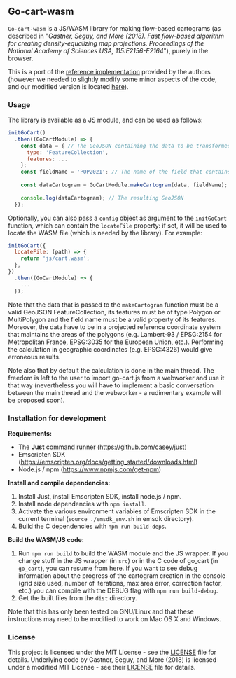 ## Go-cart-wasm

`Go-cart-wasm` is a JS/WASM library for making flow-based cartograms (as described in "*Gastner, Seguy, and More (2018). Fast flow-based algorithm for creating density-equalizing map projections. Proceedings of the National Academy of Sciences USA, 115:E2156-E2164*"), purely in the browser.

This is a port of the [reference implementation](https://github.com/Flow-Based-Cartograms/go_cart) provided by the authors (however we needed to slightly modify some minor aspects of the code, and our modified version is located [here](https://github.com/Flow-Based-Cartograms/go_cart/tree/wasm-mod)).

### Usage

The library is available as a JS module, and can be used as follows:

```js
initGoCart()
  .then((GoCartModule) => {
    const data = { // The GeoJSON containing the data to be transformed
      type: 'FeatureCollection',
      features: ...
    };
    const fieldName = 'POP2021'; // The name of the field that contains the data on which the cartogram will be based
    
    const dataCartogram = GoCartModule.makeCartogram(data, fieldName); // Call the function that creates the cartogram
    
    console.log(dataCartogram); // The resulting GeoJSON
  });
```

Optionally, you can also pass a `config` object as argument to the `initGoCart` function, which can contain the `locateFile` property: if set, it will be used to locate the WASM file (which is needed by the library). For example:

```js
initGoCart({
  locateFile: (path) => {
    return 'js/cart.wasm';
  },
})
  .then((GoCartModule) => {
    ...
  });
```

Note that the data that is passed to the `makeCartogram` function must be a valid GeoJSON FeatureCollection, its features must be of type Polygon or MultiPolygon and the field name must be a valid property of its features.
Moreover, the data have to be in a projected reference coordinate system that maintains the areas of the polygons (e.g. Lambert-93 / EPSG:2154 for Metropolitan France, EPSG:3035 for the European Union, etc.). Performing the calculation in geographic coordinates (e.g. EPSG:4326) would give erroneous results.

Note also that by default the calculation is done in the main thread. The freedom is left to the user to import go-cart.js from a webworker and use it that way (nevertheless you will have to implement a basic conversation between the main thread and the webworker - a rudimentary example will be proposed soon).

### Installation for development

**Requirements:**

- The **Just** command runner (https://github.com/casey/just)
- Emscripten SDK (https://emscripten.org/docs/getting_started/downloads.html)
- Node.js / npm (https://www.npmjs.com/get-npm)

**Install and compile dependencies:**

1) Install Just, install Emscripten SDK, install node.js / npm.
2) Install node dependencies with `npm install`.
3) Activate the various environment variables of Emscripten SDK in the current terminal (`source ./emsdk_env.sh` in emsdk directory).
4) Build the C dependencies with `npm run build-deps`.

**Build the WASM/JS code:**

1) Run `npm run build` to build the WASM module and the JS wrapper. If you change stuff in the JS wrapper (in `src`) or in the C code of go_cart (in `go_cart`), you can resume from here.
   If you want to see debug information about the progress of the cartogram creation in the console (grid size used, number of iterations, max area error, correction factor, etc.) you can compile with the DEBUG flag with `npm run build-debug`.
2) Get the built files from the `dist` directory.

Note that this has only been tested on GNU/Linux and that these instructions may need to be modified to work on Mac OS X and Windows.

### License

This project is licensed under the MIT License - see the [LICENSE](LICENSE) file for details.
Underlying code by Gastner, Seguy, and More (2018) is licensed under a modified MIT License - see their [LICENSE](go_cart/LICENSE) file for details.
